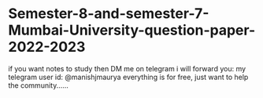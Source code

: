 # Semester-8-and-semester-7-Mumbai-University-question-paper-2022-2023

if you want notes to study then DM me on telegram i will forward you:
my telegram user id: @manishjmaurya
everything is for free, just want to help the community......
